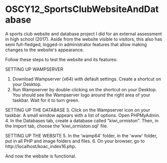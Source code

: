 # OSCY12_SportsClubWebsiteAndDatabase
A sports club website and database project I did for an external assessment in high school (2017). Aside from the website visible to visitors, this also has semi full-fledged, logged-in administrator features that allow making changes to the website's appearance.

Follow these steps to test the website and its features:

SETTING UP WAMPSERVER
1. Download Wampserver (x64) with default settings. Create a shortcut on your Desktop.
2. Run Wampserver by double-clicking on the shortcut on your Desktop. You should see the Wampserver logo around the right area of your taskbar. Wait for it to turn green.

SETTING UP THE DATABASE
3. Click on the Wampserver icon on your taskbar. A small window appears with a list of options. Open PHPMyAdmin.
4. In the Databases tab, create a database called "kiwi_ormiston". Then, in the Import tab, choose the 'kiwi_ormiston.sql' file.

SETTING UP THE WEBSITE
5. In the 'wamp64' folder, in the 'www' folder, put in all PHP and image folders and files.
6. On your browser, go to http://localhost/koac_index16.php.

And now the website is functional.
